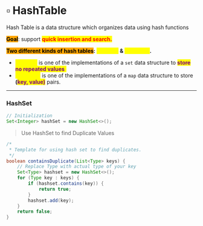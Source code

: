 # ▫ HashTable

Hash Table is a data structure which organizes data using hash functions

<mark style="background-color:orange;">**Goal**</mark>: support <mark style="color:red;">**quick insertion and search.**</mark>

<mark style="background-color:orange;">**Two different kinds of hash tables**</mark>**: **<mark style="color:yellow;">**hash set**</mark>** & **<mark style="color:yellow;">**hash map**</mark>**.**

* &#x20;<mark style="color:yellow;">**hash set**</mark> is one of the implementations of a `set` data structure to <mark style="color:purple;">**store no repeated values**</mark><mark style="color:yellow;">**.**</mark>
* &#x20;<mark style="color:yellow;">**hash map**</mark> is one of the implementations of a `map` data structure to store **(**<mark style="color:purple;">**key, value)**</mark> pairs.

***

### HashSet

```java
// Initialization
Set<Integer> hashSet = new HashSet<>();

```

> Use HashSet to find Duplicate Values

```java
/*
 * Template for using hash set to find duplicates.
 */
boolean containsDuplicate(List<Type> keys) {
    // Replace Type with actual type of your key
    Set<Type> hashset = new HashSet<>();
    for (Type key : keys) {
        if (hashset.contains(key)) {
            return true;
        }
        hashset.add(key);
    }
    return false;
}
```

###

